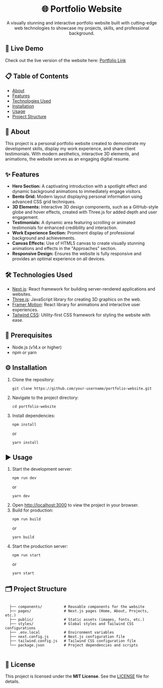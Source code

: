 <div align="center">
  <h1>🌐 Portfolio Website</h1>
  <p>A visually stunning and interactive portfolio website built with cutting-edge web technologies to showcase my projects, skills, and professional background.</p>
</div>

<div>
  <h2>🚀 Live Demo</h2>
  <p>Check out the live version of the website here: <a href="#">Portfolio Link</a></p>
</div>

<div>
  <h2>📋 Table of Contents</h2>
  <ul>
    <li><a href="#about">About</a></li>
    <li><a href="#features">Features</a></li>
    <li><a href="#technologies-used">Technologies Used</a></li>
    <li><a href="#installation">Installation</a></li>
    <li><a href="#usage">Usage</a></li>
    <li><a href="#project-structure">Project Structure</a></li>
 
  </ul>
</div>

<div id="about">
  <h2>🔎 About</h2>
  <p>This project is a personal portfolio website created to demonstrate my development skills, display my work experience, and share client testimonials. With modern aesthetics, interactive 3D elements, and animations, the website serves as an engaging digital resume.</p>
</div>

<div id="features">
  <h2>✨ Features</h2>
  <ul>
    <li><strong>Hero Section:</strong> A captivating introduction with a spotlight effect and dynamic background animations to immediately engage visitors.</li>
    <li><strong>Bento Grid:</strong> Modern layout displaying personal information using advanced CSS grid techniques.</li>
    <li><strong>3D Elements:</strong> Interactive 3D design components, such as a GitHub-style globe and hover effects, created with Three.js for added depth and user engagement.</li>
    <li><strong>Testimonials:</strong> A dynamic area featuring scrolling or animated testimonials for enhanced credibility and interaction.</li>
    <li><strong>Work Experience Section:</strong> Prominent display of professional background and achievements.</li>
    <li><strong>Canvas Effects:</strong> Use of HTML5 canvas to create visually stunning animations and effects in the "Approaches" section.</li>
    <li><strong>Responsive Design:</strong> Ensures the website is fully responsive and provides an optimal experience on all devices.</li>
  </ul>
</div>

<div id="technologies-used">
  <h2>🛠️ Technologies Used</h2>
  <ul>
    <li><a href="https://nextjs.org/">Next.js</a>: React framework for building server-rendered applications and websites.</li>
    <li><a href="https://threejs.org/">Three.js</a>: JavaScript library for creating 3D graphics on the web.</li>
    <li><a href="https://www.framer.com/motion/">Framer Motion</a>: React library for animations and interactive user experiences.</li>
    <li><a href="https://tailwindcss.com/">Tailwind CSS</a>: Utility-first CSS framework for styling the website with ease.</li>
  </ul>
</div>

<div id="installation">
  <h2>🛑 Prerequisites</h2>
  <ul>
    <li>Node.js (v14.x or higher)</li>
    <li>npm or yarn</li>
  </ul>
</div>

<div>
  <h2>⚙️ Installation</h2>
  <ol>
    <li>Clone the repository:</li>
    <pre><code>git clone https://github.com/your-username/portfolio-website.git</code></pre>
    <li>Navigate to the project directory:</li>
    <pre><code>cd portfolio-website</code></pre>
    <li>Install dependencies:</li>
    <pre><code>npm install</code></pre>
    <p>or</p>
    <pre><code>yarn install</code></pre>
  </ol>
</div>

<div id="usage">
  <h2>▶️ Usage</h2>
  <ol>
    <li>Start the development server:</li>
    <pre><code>npm run dev</code></pre>
    <p>or</p>
    <pre><code>yarn dev</code></pre>
    <li>Open <a href="http://localhost:3000">http://localhost:3000</a> to view the project in your browser.</li>
    <li>Build for production:</li>
    <pre><code>npm run build</code></pre>
    <p>or</p>
    <pre><code>yarn build</code></pre>
    <li>Start the production server:</li>
    <pre><code>npm run start</code></pre>
    <p>or</p>
    <pre><code>yarn start</code></pre>
  </ol>
</div>

<div id="project-structure">
  <h2>🗂️ Project Structure</h2>
  <pre><code>
  ├── components/          # Reusable components for the website
  ├── pages/               # Next.js pages (Home, About, Projects, etc.)
  ├── public/              # Static assets (images, fonts, etc.)
  ├── styles/              # Global styles and Tailwind CSS configurations
  ├── .env.local           # Environment variables
  ├── next.config.js       # Next.js configuration file
  ├── tailwind.config.js   # Tailwind CSS configuration file
  └── package.json         # Project dependencies and scripts
  </code></pre>
</div>


</div>

<div id="license">
  <h2>📄 License</h2>
  <p>This project is licensed under the <strong>MIT License</strong>. See the <a href="./LICENSE">LICENSE</a> file for details.</p>
</div>
